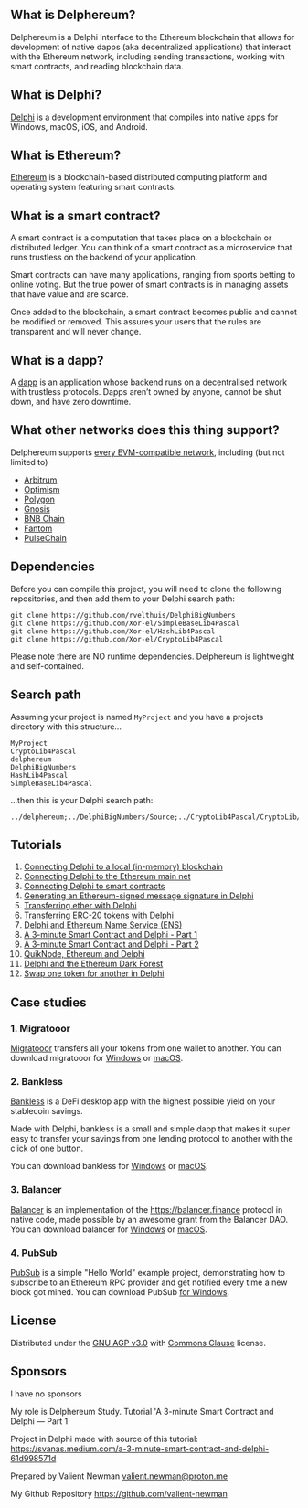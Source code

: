 ## What is Delphereum?

Delphereum is a Delphi interface to the Ethereum blockchain that allows for development of native dapps (aka decentralized applications) that interact with the Ethereum network, including sending transactions, working with smart contracts, and reading blockchain data.

## What is Delphi?

[Delphi](https://www.embarcadero.com/products/delphi) is a development environment that compiles into native apps for Windows, macOS, iOS, and Android.

## What is Ethereum?

[Ethereum](https://www.ethereum.org/) is a blockchain-based distributed computing platform and operating system featuring smart contracts.

## What is a smart contract?

A smart contract is a computation that takes place on a blockchain or distributed ledger. You can think of a smart contract as a microservice that runs trustless on the backend of your application.

Smart contracts can have many applications, ranging from sports betting to online voting. But the true power of smart contracts is in managing assets that have value and are scarce.

Once added to the blockchain, a smart contract becomes public and cannot be modified or removed. This assures your users that the rules are transparent and will never change.

## What is a dapp?

A [dapp](https://en.wikipedia.org/wiki/Decentralized_application) is an application whose backend runs on a decentralised network with trustless protocols. Dapps aren’t owned by anyone, cannot be shut down, and have zero downtime.

## What other networks does this thing support?

Delphereum supports [every EVM-compatible network](https://chainlist.org/), including (but not limited to)
* [Arbitrum](https://arbitrum.io/)
* [Optimism](https://optimism.io/)
* [Polygon](https://polygon.technology/)
* [Gnosis](https://www.gnosischain.com/)
* [BNB Chain](https://www.bnbchain.org/)
* [Fantom](https://fantom.foundation/)
* [PulseChain](https://pulsechain.com/)

## Dependencies

Before you can compile this project, you will need to clone the following repositories, and then add them to your Delphi search path:
```
git clone https://github.com/rvelthuis/DelphiBigNumbers
git clone https://github.com/Xor-el/SimpleBaseLib4Pascal
git clone https://github.com/Xor-el/HashLib4Pascal
git clone https://github.com/Xor-el/CryptoLib4Pascal
```
Please note there are NO runtime dependencies. Delphereum is lightweight and self-contained.

## Search path

Assuming your project is named `MyProject` and you have a projects directory with this structure...

```
MyProject 
CryptoLib4Pascal
delphereum
DelphiBigNumbers
HashLib4Pascal
SimpleBaseLib4Pascal
```

...then this is your Delphi search path:

```
../delphereum;../DelphiBigNumbers/Source;../CryptoLib4Pascal/CryptoLib/src/Interfaces;../CryptoLib4Pascal/CryptoLib/src/Math;../CryptoLib4Pascal/CryptoLib/src/Utils;../CryptoLib4Pascal/CryptoLib/src/Security;../HashLib4Pascal/HashLib/src/Interfaces;../HashLib4Pascal/HashLib/src/Utils;../CryptoLib4Pascal/CryptoLib/src/Utils/Randoms;../HashLib4Pascal/HashLib/src/Base;../HashLib4Pascal/HashLib/src/KDF;../HashLib4Pascal/HashLib/src/Nullable;../HashLib4Pascal/HashLib/src/NullDigest;../HashLib4Pascal/HashLib/src/Checksum;../HashLib4Pascal/HashLib/src/Hash32;../HashLib4Pascal/HashLib/src/Hash64;../HashLib4Pascal/HashLib/src/Hash128;../HashLib4Pascal/HashLib/src/Crypto;../HashLib4Pascal/HashLib/src/Interfaces/IBlake2BParams;../HashLib4Pascal/HashLib/src/Crypto/Blake2BParams;../HashLib4Pascal/HashLib/src/Interfaces/IBlake2SParams;../HashLib4Pascal/HashLib/src/Crypto/Blake2SParams;../CryptoLib4Pascal/CryptoLib/src/Crypto/Digests;../CryptoLib4Pascal/CryptoLib/src/Asn1/Pkcs;../CryptoLib4Pascal/CryptoLib/src/Asn1;../CryptoLib4Pascal/CryptoLib/src/Utils/Encoders;../SimpleBaseLib4Pascal/SimpleBaseLib/src/Bases;../SimpleBaseLib4Pascal/SimpleBaseLib/src/Utils;../SimpleBaseLib4Pascal/SimpleBaseLib/src/Interfaces;../CryptoLib4Pascal/CryptoLib/src/Asn1/RossStandart;../CryptoLib4Pascal/CryptoLib/src/Asn1/Oiw;../CryptoLib4Pascal/CryptoLib/src/Asn1/Nist;../CryptoLib4Pascal/CryptoLib/src/Asn1/Misc;../CryptoLib4Pascal/CryptoLib/src/Asn1/TeleTrust;../CryptoLib4Pascal/CryptoLib/src/Asn1/CryptoPro;../CryptoLib4Pascal/CryptoLib/src/Crypto/Prng;../CryptoLib4Pascal/CryptoLib/src/Utils/Rng;../CryptoLib4Pascal/CryptoLib/src/Crypto/Engines;../CryptoLib4Pascal/CryptoLib/src/Crypto/Parameters;../CryptoLib4Pascal/CryptoLib/src/Crypto;../CryptoLib4Pascal/CryptoLib/src/Math/EC;../CryptoLib4Pascal/CryptoLib/src/Crypto/EC;../CryptoLib4Pascal/CryptoLib/src/Math/EC/Endo;../CryptoLib4Pascal/CryptoLib/src/Asn1/Sec;../CryptoLib4Pascal/CryptoLib/src/Asn1/X9;../CryptoLib4Pascal/CryptoLib/src/Asn1/CryptLib;../CryptoLib4Pascal/CryptoLib/src/Math/Raw;../CryptoLib4Pascal/CryptoLib/src/Math/EC/Multiplier;../CryptoLib4Pascal/CryptoLib/src/Math/EC/Abc;../CryptoLib4Pascal/CryptoLib/src/Math/Field;../CryptoLib4Pascal/CryptoLib/src/Math/EC/Custom/Sec;../CryptoLib4Pascal/CryptoLib/src/Math/EC/Custom/Djb;../CryptoLib4Pascal/CryptoLib/src/Crypto/Signers;../CryptoLib4Pascal/CryptoLib/src/Crypto/Generators;../CryptoLib4Pascal/CryptoLib/src/Crypto/Macs
```

## Tutorials

1. [Connecting Delphi to a local (in-memory) blockchain](https://medium.com/@svanas/connecting-delphi-to-a-local-in-memory-blockchain-9a1512d6c5b0)
2. [Connecting Delphi to the Ethereum main net](https://medium.com/@svanas/connecting-delphi-to-the-ethereum-main-net-5faf1feffd83)
3. [Connecting Delphi to smart contracts](https://medium.com/@svanas/connecting-delphi-to-smart-contracts-3146b12803a1)
4. [Generating an Ethereum-signed message signature in Delphi](https://medium.com/@svanas/generating-an-ethereum-signed-message-signature-in-delphi-75661ce5031b)
5. [Transferring ether with Delphi](https://medium.com/@svanas/transferring-ether-with-delphi-b5f24b1a98a4)
6. [Transferring ERC-20 tokens with Delphi](https://medium.com/@svanas/transferring-erc-20-tokens-with-delphi-bb44c05b295d)
7. [Delphi and Ethereum Name Service (ENS)](https://medium.com/@svanas/delphi-and-ethereum-name-service-ens-4443cd278af7)
8. [A 3-minute Smart Contract and Delphi - Part 1](https://medium.com/@svanas/a-3-minute-smart-contract-and-delphi-61d998571d)
9. [A 3-minute Smart Contract and Delphi - Part 2](https://medium.com/@svanas/a-3-minute-smart-contract-and-delphi-part-2-446925faa47b)
10. [QuikNode, Ethereum and Delphi](https://medium.com/@svanas/quiknode-ethereum-and-delphi-f7bfc9671c23)
11. [Delphi and the Ethereum Dark Forest](https://svanas.medium.com/delphi-and-the-ethereum-dark-forest-5b430da3ad93)
12. [Swap one token for another in Delphi](https://svanas.medium.com/swap-one-token-for-another-in-delphi-bcb999c47f7)

## Case studies

### 1. Migratooor

[Migratooor](https://github.com/svanas/migratooor#readme) transfers all your tokens from one wallet to another. You can download migratooor for [Windows](https://github.com/svanas/migratooor/releases/latest/download/Windows.zip) or [macOS](https://github.com/svanas/migratooor/releases/latest/download/macOS.zip).

### 2. Bankless

[Bankless](https://github.com/svanas/bankless#readme) is a DeFi desktop app with the highest possible yield on your stablecoin savings.

Made with Delphi, bankless is a small and simple dapp that makes it super easy to transfer your savings from one lending protocol to another with the click of one button.

You can download bankless for [Windows](https://github.com/svanas/bankless/releases/latest/download/Windows.zip) or [macOS](https://github.com/svanas/bankless/releases/latest/download/macOS.zip).

### 3. Balancer

[Balancer](https://github.com/svanas/balancer) is an implementation of the https://balancer.finance protocol in native code, made possible by an awesome grant from the Balancer DAO. You can download balancer for [Windows](https://github.com/svanas/balancer/releases/latest/download/Windows.zip) or [macOS](https://github.com/svanas/balancer/releases/latest/download/macOS.zip).

### 4. PubSub

[PubSub](https://github.com/svanas/PubSub) is a simple "Hello World" example project, demonstrating how to subscribe to an Ethereum RPC provider and get notified every time a new block got mined. You can download PubSub [for Windows](https://github.com/svanas/PubSub/releases/latest/download/Windows.zip).

## License

Distributed under the [GNU AGP v3.0](https://github.com/svanas/delphereum/blob/master/LICENSE) with [Commons Clause](https://commonsclause.com/) license.

## Sponsors

I have no sponsors

My role is Delphereum Study. Tutorial 'A 3-minute Smart Contract and Delphi — Part 1' 

Project in Delphi made with source of this tutorial: https://svanas.medium.com/a-3-minute-smart-contract-and-delphi-61d998571d

Prepared by Valient Newman <valient.newman@proton.me> 

My Github Repository <https://github.com/valient-newman>